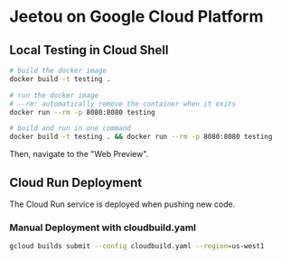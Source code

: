 # Jeetou on Google Cloud Platform

## Local Testing in Cloud Shell

```sh
# build the docker image
docker build -t testing .

# run the docker image
# --rm: automatically remove the container when it exits
docker run --rm -p 8080:8080 testing

# build and run in one command
docker build -t testing . && docker run --rm -p 8080:8080 testing
```

Then, navigate to the "Web Preview".

## Cloud Run Deployment

The Cloud Run service is deployed when pushing new code.

### Manual Deployment with cloudbuild.yaml

```sh
gcloud builds submit --config cloudbuild.yaml --region=us-west1
```